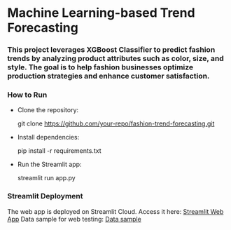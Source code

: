 # Machine Learning-based Trend Forecasting

### This project leverages XGBoost Classifier to predict fashion trends by analyzing product attributes such as color, size, and style. The goal is to help fashion businesses optimize production strategies and enhance customer satisfaction.

### How to Run

- Clone the repository:

    git clone https://github.com/your-repo/fashion-trend-forecasting.git

- Install dependencies:

    pip install -r requirements.txt

- Run the Streamlit app:

    streamlit run app.py

### Streamlit Deployment

The web app is deployed on Streamlit Cloud. Access it here: [Streamlit Web App](https://fashionn.streamlit.app/)
Data sample for web testing: [Data sample](https://drive.google.com/file/d/1zxI2KJoxPOXxZL406qfLOf4Aek7-QR-C/view?usp=drive_link)


